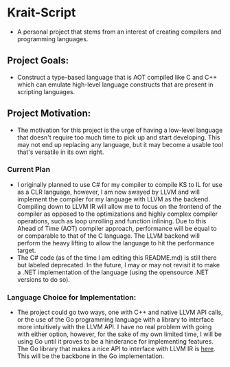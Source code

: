 # Krait-Script
  - A personal project that stems from an interest of creating compilers and programming languages.
## Project Goals:
  - Construct a type-based language that is AOT compiled like C and C++ which can emulate high-level language constructs that are present in scripting languages. 
## Project Motivation:
  - The motivation for this project is the urge of having a low-level language that doesn't require too much time to pick up and start developing. This may not end up replacing any language, but it may become a usable tool that's versatile in its own right.

### Current Plan
  - I originally planned to use C# for my compiler to compile KS to IL for use as a CLR language, however, I am now swayed by LLVM and will implement the compiler for my language with LLVM as the backend. Compiling down to LLVM IR will allow me to focus on the frontend of the compiler as opposed to the optimizations and highly complex compiler operations, such as loop unrolling and function inlining. Due to this Ahead of Time (AOT) compiler approach, performance will be equal to or comparable to that of the C language. The LLVM backend will perform the heavy lifting to allow the language to hit the performance target.
  - The C# code (as of the time I am editing this README.md) is still there but labeled deprecated. In the future, I may or may not revisit it to make a .NET implementation of the language (using the opensource .NET versions to do so).

### Language Choice for Implementation:
  - The project could go two ways, one with C++ and native LLVM API calls, or the use of the Go programming language with a library to interface more intuitively with the LLVM API. I have no real problem with going with either option, however, for the sake of my own limited time, I will be using Go until it proves to be a hinderance for implementing features. The Go library that makes a nice API to interface with LLVM IR is [here](https://github.com/llir/llvm). This will be the backbone in the Go implementation.
